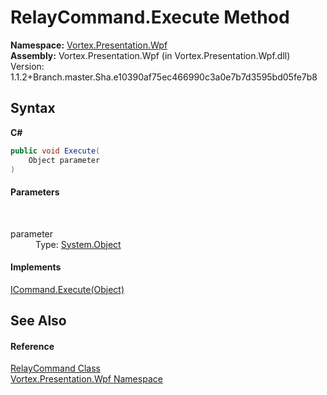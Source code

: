 # RelayCommand.Execute Method 
 

**Namespace:**&nbsp;<a href="N_Vortex_Presentation_Wpf.md">Vortex.Presentation.Wpf</a><br />**Assembly:**&nbsp;Vortex.Presentation.Wpf (in Vortex.Presentation.Wpf.dll) Version: 1.1.2+Branch.master.Sha.e10390af75ec466990c3a0e7b7d3595bd05fe7b8

## Syntax

**C#**<br />
``` C#
public void Execute(
	Object parameter
)
```


#### Parameters
&nbsp;<dl><dt>parameter</dt><dd>Type: <a href="http://msdn2.microsoft.com/en-us/library/e5kfa45b" target="_blank">System.Object</a><br /></dd></dl>

#### Implements
<a href="http://msdn2.microsoft.com/en-us/library/ms604094" target="_blank">ICommand.Execute(Object)</a><br />

## See Also


#### Reference
<a href="T_Vortex_Presentation_Wpf_RelayCommand.md">RelayCommand Class</a><br /><a href="N_Vortex_Presentation_Wpf.md">Vortex.Presentation.Wpf Namespace</a><br />